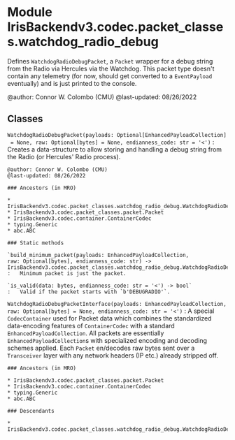 Module IrisBackendv3.codec.packet_classes.watchdog_radio_debug
==============================================================
Defines `WatchdogRadioDebugPacket`, a `Packet` wrapper for a debug string from the
Radio via Hercules via the Watchdog. This packet type doesn't contain any telemetry
(for now, should get converted to a `EventPayload` eventually) and is just printed
to the console.

@author: Connor W. Colombo (CMU)
@last-updated: 08/26/2022

Classes
-------

`WatchdogRadioDebugPacket(payloads: Optional[EnhancedPayloadCollection] = None, raw: Optional[bytes] = None, endianness_code: str = '<')`
:   Creates a data-structure to allow storing and handling a debug string from
    the Radio (or Hercules' Radio process).
    
    @author: Connor W. Colombo (CMU)
    @last-updated: 08/26/2022

    ### Ancestors (in MRO)

    * IrisBackendv3.codec.packet_classes.watchdog_radio_debug.WatchdogRadioDebugPacketInterface
    * IrisBackendv3.codec.packet_classes.packet.Packet
    * IrisBackendv3.codec.container.ContainerCodec
    * typing.Generic
    * abc.ABC

    ### Static methods

    `build_minimum_packet(payloads: EnhancedPayloadCollection, raw: Optional[bytes], endianness_code: str) ‑> IrisBackendv3.codec.packet_classes.watchdog_radio_debug.WatchdogRadioDebugPacket`
    :   Minimum packet is just the packet.

    `is_valid(data: bytes, endianness_code: str = '<') ‑> bool`
    :   Valid if the packet starts with `b'DEBUGRADIO'`.

`WatchdogRadioDebugPacketInterface(payloads: EnhancedPayloadCollection, raw: Optional[bytes] = None, endianness_code: str = '<')`
:   A special `CodecContainer` used for Packet data which combines the
    standardized data-encoding features of `ContainerCodec` with a standard
    `EnhancedPayloadCollection`. All packets are essentially 
    `EnhancedPayloadCollection`s with specialized encoding and decoding schemes
    applied. Each `Packet` en/decodes raw bytes sent over a `Transceiver` layer
    with any network headers (IP etc.) already stripped off.

    ### Ancestors (in MRO)

    * IrisBackendv3.codec.packet_classes.packet.Packet
    * IrisBackendv3.codec.container.ContainerCodec
    * typing.Generic
    * abc.ABC

    ### Descendants

    * IrisBackendv3.codec.packet_classes.watchdog_radio_debug.WatchdogRadioDebugPacket